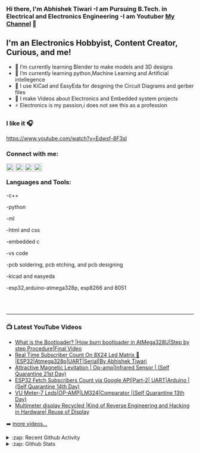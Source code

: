  
### Hi there, I'm Abhishek Tiwari -I am Pursuing B.Tech. in Electrical and Electronics Engineering -I am Youtuber [My Channel][website] 👋

## I'm an Electronics Hobbyist, Content Creator, Curious, and me!

- 🔭 I’m currently learning Blender to make models and 3D designs
- 🌱 I’m currently learning python,Machine Learning and Artificial intellegence
- 👯 I use  KiCad and EasyEda for desgning the Circuit Diagrams and gerber files
- 🥅 I make Videos about Electronics and Embedded system projects
- ⚡ Electronics is my passion,i does not see this as a profession

### I like it 🎧
https://www.youtube.com/watch?v=Edwsf-8F3sI

### Connect with me:

[<img align="left" alt="Abhishek Tiwari | YouTube" width="22px" src="https://cdn.jsdelivr.net/npm/simple-icons@v3/icons/youtube.svg" />][youtube]
[<img align="left" alt="Abhishek Tiwari | Twitter" width="22px" src="https://cdn.jsdelivr.net/npm/simple-icons@v3/icons/twitter.svg" />][twitter]
[<img align="left" alt="Abhishek Tiwari | LinkedIn" width="22px" src="https://cdn.jsdelivr.net/npm/simple-icons@v3/icons/linkedin.svg" />][linkedin]
[<img align="left" alt="Abhishek Tiwari | Instagram" width="22px" src="https://cdn.jsdelivr.net/npm/simple-icons@v3/icons/instagram.svg" />][instagram]

<br />

### Languages and Tools:
-c++

-python

-ml

-html and css

-embedded c

-vs code

-pcb soldering, pcb etching, and pcb designing

-kicad and easyeda

-esp32,arduino-atmega328p, esp8266 and 8051



<br />
<br />

---

### 📺 Latest YouTube Videos
<!-- YOUTUBE:START -->
- [What is the Bootloader? |How burn bootloader in AtMega328U|Step by step Procedure|Final Video](https://www.youtube.com/watch?v=mUYxL-22WbY)
- [Real Time Subscriber Count On 8X24 Led Matrix 📱 |ESP32|Atmega328p|UART|Serial|By Abhishek Tiwari](https://www.youtube.com/watch?v=3U83FaUVJXE)
- [Attractive Magnetic Levitation | Op-amp|Infrared Sensor | (Self Quarantine 21st Day)](https://www.youtube.com/watch?v=T2XwFD2cf_c)
- [ESP32 Fetch Subscribers Count via Google API|Part-2| UART|Arduino |(Self Quarantine 14th Day)](https://www.youtube.com/watch?v=uymuu7OOQ08)
- [VU Meter-7 Leds|OP-AMP|LM324|Comparator |(Self Quarantine 13th Day)](https://www.youtube.com/watch?v=2uBQqm_ge4s)
- [Multimeter display Recycled |Kind of Reverse Engineering and Hacking in Hardware| Reuse of Display](https://www.youtube.com/watch?v=SBpWW5huhIw)
<!-- YOUTUBE:END -->


➡️ [more videos...](https://www.youtube.com/c/Abhishektiwari267/videos)


<details>
  <summary>:zap: Recent Github Activity</summary>
  
<!--START_SECTION:activity-->
1. in future python codes
2. complete project with pcb designing files

</details>

<details>
  <summary>:zap: Github Stats</summary>
  <img align="left" alt="Abhishektiwari7's Github Stats" src="https://github-readme-stats.Abhishektiwari7.vercel.app/api?username=Abhishektiwari7r&show_icons=true&hide_border=true" />
</details>

[website]: https://www.youtube.com/c/Abhishektiwari267/videos
[twitter]: https://twitter.com/Abhishe15992421
[youtube]: https://www.youtube.com/c/Abhishektiwari267/videos
[instagram]: https://www.instagram.com/askt7297/
[linkedin]: https://www.linkedin.com/in/abhishek-tiwari-a49892178/

